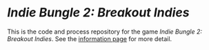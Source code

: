 # *Indie Bungle 2: Breakout Indies*

This is the code and process repository for the game *Indie Bungle 2: Breakout Indies*. See the [information page](info/) for more detail.
